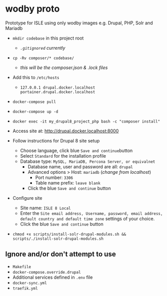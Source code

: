 # wodby proto
Prototype for ISLE using only wodby images e.g. Drupal, PHP, Solr and Mariadb

* `mkdir codebase` in this project root
  * _`.gitignored` currently_

* `cp -Rv composer/* codebase/`
  * _this will be the composer.json & .lock files_

* Add this to `/etc/hosts`
  * `127.0.0.1 drupal.docker.localhost portainer.drupal.docker.localhost`

* `docker-compose pull`

* `docker-compose up -d`

* `docker exec -it my_drupal8_project_php bash -c "composer install"`

* Access site at: http://drupal.docker.localhost:8000

* Follow instructions for Drupal 8 site setup
  * Choose language, click blue `Save and continue`button
  * Select `Standard` for the installation profile
  * Database type: `MySQL, MariaDB, Percona Server, or equivalnet`
    * Database name, user and password are all: `drupal`
    * Advanced options > Host: `mariadb` (_change from localhost_)
      * Port number: `3306`
      * Table name prefix: `leave blank`
    * Click the blue `Save and continue` button
* Configure site 
  * Site name: `ISLE 8 Local`
  * Enter the `Site email address, Username, password, email address, default country and default time zone` settings of your choice.
  * Click the blue `Save and continue` button

* `chmod +x scripts/install-solr-drupal-modules.sh && scripts/./install-solr-drupal-modules.sh`


## Ignore and/or don't attempt to use

* `Makefile`
* `docker-compose.override.drupal`
* Additional services defined in `.env` file
* `docker-sync.yml`
* `traefik.yml`
